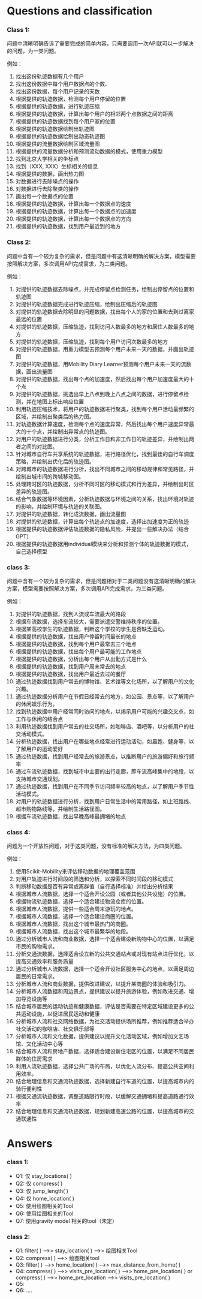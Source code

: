 # Questions and classification

### Class 1:

问题中清晰明确告诉了需要完成的简单内容，只需要调用一次API就可以一步解决的问题，为一类问题。

例如：

1. 找出这份轨迹数据有几个用户
2. 找出这份数据中每个用户数据点的个数、
3. 找出这份数据，每个用户记录的天数
4. 根据提供的轨迹数据，检测每个用户停留的位置
5. 根据提供的轨迹数据，进行轨迹压缩
6. 根据提供的轨迹数据，计算出每个用户的相邻两个点数据之间的距离
7. 根据提供的轨迹数据找到每个用户家的位置
8. 根据提供的轨迹数据绘制出轨迹图
9. 根据提供的轨迹数据绘制出动态轨迹图
10. 根据提供的流量数据绘制区域流量图
11. 根据提供的流量数据分析和预测流动数据的模式，使用重力模型
12. 找到北京大学相关的坐标点
13. 找到（XXX, XXX）坐标相关的信息
14. 根据提供的数据，画出热力图
15. 对数据进行去除噪点的操作
16. 对数据进行去除聚类的操作
17. 画出每一个数据点的位置
18. 根据提供的轨迹数据，计算出每一个数据点的速度
19. 根据提供的轨迹数据，计算出每一个数据点的加速度
20. 根据提供的轨迹数据，计算出每一个数据点的方向
21. 根据提供的轨迹数据，找到用户最近到的地方

### Class 2:

问题中含有一个较为复杂的需求，但是问题中有这清晰明确的解决方案，模型需要按照解决方案，多次调用API完成需求，为二类问题。

例如：

1. 对提供的轨迹数据去除噪点，并完成停留点检测任务，绘制出停留点的位置和轨迹图
2. 对提供的轨迹数据完成进行轨迹压缩，绘制出压缩后的轨迹图
3. 对提供的轨迹数据去除明显的问题数据，找出每个人的家的位置和去到过离家最远的位置
4. 对提供的轨迹数据，压缩轨迹，找到访问人数最多的地方和居住人数最多的地方
5. 对提供的轨迹数据，压缩轨迹，找到每个用户访问次数最多的地方
6. 对提供的轨迹数据，用重力模型去预测每个用户未来一天的数据，并画出轨迹图
7. 对提供的轨迹数据，用Mobility Diary Learner预测每个用户未来一天的流数据，画出流量图
8. 对提供的轨迹数据，找出每个点的加速度，然后找出每个用户加速度最大的十个点
9. 对提供的轨迹数据，挑选出早上八点到晚上八点之间的数据，进行停留点检测，并在地图上标出响应位置
10. 利用轨迹压缩技术，将用户的轨迹数据进行聚类，找到每个用户活动最频繁的区域，并绘制出聚类后的热力图。
11. 对轨迹数据计算速度，检测每个点的速度异常，然后找出每个用户速度异常最大的十个点，并绘制出异常点的轨迹图。
12. 对用户的轨迹数据进行分类，分析工作日和非工作日的轨迹差异，并绘制出两者之间的对比图。
13. 针对城市自行车共享系统的轨迹数据，进行路径优化，找到最佳的自行车调度策略，并绘制出优化后的轨迹图。
14. 对跨城市的轨迹数据进行分析，找出不同城市之间的移动规律和常见路径，并绘制出城市间的跨城移动图。
15. 处理跨时区的轨迹数据，分析不同时区的移动模式和行为差异，并绘制出时区差异的轨迹图。
16. 结合气象数据等环境因素，分析轨迹数据与环境之间的关系，找出环境对轨迹的影响，并绘制环境与轨迹的关联图。
17. 对提供的轨迹数据，转化成流数据，画出流量图
18. 对提供的轨迹数据，计算出每个轨迹点的加速度，选择出加速度为正的轨迹
19. 根据提供的轨迹数据评估轨迹数据的隐私风险，并提出一些解决办法（结合GPT）
20. 根据提供的轨迹数据用individual模块来分析和预测个体的轨迹数据的模式，自己选择模型

### class 3:

问题中含有一个较为复杂的需求，但是问题相对于二类问题没有这清晰明确的解决方案，模型需要按照解决方案，多次调用API完成需求，为三类问题。

例如：

1. 对提供的轨迹数据，找到人流或车流最大的路段
2. 根据车流数据，选择车流较大，需要派遣交警维持秩序的位置。
3. 根据某高校学生的轨迹数据，判断这个学校的学生是否缺乏运动。
4. 根据提供的轨迹数据，找出用户停留时间最长的地点
5. 根据提供的轨迹数据，找到每个用户最常去三个地点
6. 根据提供的轨迹数据，找出每个用户最可能的工作地点
7. 根据提供的轨迹数据，分析出每个用户从出勤方式是什么
8. 根据提供的轨迹数据，找到用户周末常去的地点
9. 根据提供的轨迹数据，找出用户最近去过的餐厅
10. 通过轨迹数据找到用户常去的博物馆、艺术馆等文化场所，以了解用户的文化兴趣。
11. 通过轨迹数据分析用户在节假日经常去的地方，如公园、景点等，以了解用户的休闲娱乐行为。
12. 找到轨迹数据中用户经常同时访问的地点，以揭示用户可能的兴趣交叉点，如工作与休闲的结合点
13. 利用轨迹数据找到用户常去的社交场所，如咖啡店、酒吧等，以分析用户的社交活动模式。
14. 分析轨迹数据，找出用户在哪些地点经常进行运动活动，如晨跑、健身等，以了解用户的运动爱好
15. 通过轨迹数据，找到用户经常去的旅游景点，以推断用户的旅游偏好和旅行频率
16. 通过车流轨迹数据，找到城市中主要的出行走廊，即车流高峰集中的地段，以支持城市交通规划。
17. 通过轨迹数据，找到用户在不同季节访问频率较高的地点，以了解用户季节性活动模式。
18. 对用户的轨迹数据进行分析，找到用户日常生活中的常用路径，如上班路线、超市购物路线等，并绘制生活路径图。
19. 根据车流轨迹数据，找出早晚高峰最拥堵的地点

### class 4:

问题为一个开放性问题，对于这类问题，没有标准的解决方法，为四类问题。

例如：

1. 使用Scikit-Mobility来评估移动数据的地理覆盖范围
2. 对用户轨迹进行时间段的筛选和分析，以探索不同时间段的移动模式
3. 判断移动数据是否有异常或离群值（自行选择标准）并给出分析结果
4. 根据城市人流数据，选择一个适合开设公园（或者其他公共设施）的位置。
5. 根据物流轨迹数据，选择一个适合建设物流仓库的位置。
6. 根据城市人流数据，提供一些适合周末游玩的地点。
7. 根据城市人流数据，选择一个适合建设商圈的位置。
8. 根据城市人流数据，找出这个城市最热门的商圈。
9. 根据城市人流数据，找出这个城市最繁华的地段。
10. 通过分析城市人流和商业数据，选择一个适合建设新购物中心的位置，以满足市民的购物需求。
11. 分析交通流数据，选择适合设立新的公共交通站点或对现有站点进行优化，以提高交通效率和服务质量
12. 通过分析城市人流数据，选择一个适合开设社区服务中心的地点，以满足周边居民的日常需求。
13. 分析城市人流和商业数据，提供改进建议，以提升某商圈的体验和吸引力。
14. 分析城市人流数据和周边景点，提供建议以提升旅游体验，例如改进交通、增加导览设施等
15. 结合城市居民的运动轨迹和健康数据，评估是否需要在特定区域建设更多的公共运动设施，以促进居民运动和健康
16. 分析城市人流和社交网络数据，为社交活动提供场所推荐，例如推荐适合举办社交活动的咖啡店、社交俱乐部等
17. 分析城市人流和文化数据，提供建议以提升文化活动区域，例如增加文艺场馆、文化活动中心等
18. 结合城市人流和房地产数据，选择适合建设新住宅区的位置，以满足不同居民群体的住房需求
19. 利用人流轨迹数据，选择公共广场的布局，以优化人流分布、提高公共空间利用效率。
20. 结合地理信息和交通流轨迹数据，选择新建自行车道的位置，以提高城市内的骑行便利性
21. 根据交通流轨迹数据，调整道路限行时段，以缓解交通拥堵和提高道路通行效率
22. 结合地理信息和交通流轨迹数据，规划新建高速公路的位置，以提高城市的交通联通性

# Answers

### class 1:

- Q1: 仅 stay_locations( )
- Q2: 仅 compress( )
- Q3: 仅 jump_length( )
- Q4: 仅 home_location( )
- Q5: 使用绘图相关的Tool
- Q6: 使用绘图相关的Tool
- Q7: 使用gravity model 相关的tool（未定）

### class 2:

- Q1: filter( ) -->> stay_location( ) -->> 绘图相关Tool
- Q2: compress( ) -->> 绘图相关tool
- Q3: filter( ) -->> home_location( ) -->> max_distance_from_home( )
- Q4: compress( ) -->> visits_pre_location( ) -->> home_pre_location( ) or compress( ) -->> home_pre_location -->> visits_pre_location( )
- Q5:
- Q6: ....